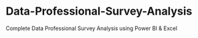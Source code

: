 # Data-Professional-Survey-Analysis
Complete Data Professional Survey Analysis using Power BI &amp; Excel

